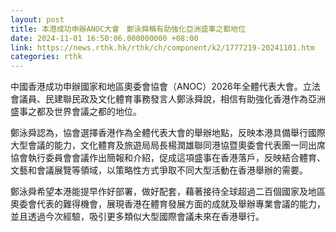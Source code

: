 ```yaml
---
layout: post
title: 本港成功申辦ANOC大會　鄭泳舜稱有助強化亞洲盛事之都地位
date: 2024-11-01 16:50:06.000000000 +08:00
link: https://news.rthk.hk/rthk/ch/component/k2/1777219-20241101.htm
categories: rthk
---
```


中國香港成功申辦國家和地區奧委會協會（ANOC）2026年全體代表大會。立法會議員、民建聯民政及文化體育事務發言人鄭泳舜說，相信有助強化香港作為亞洲盛事之都及世界會議之都的地位。

鄭泳舜認為，協會選擇香港作為全體代表大會的舉辦地點，反映本港具備舉行國際大型會議的能力，文化體育及旅遊局局長楊潤雄聯同港協暨奧委會代表團一同出席協會執行委員會會議作出簡報和介紹，促成這項盛事在香港落戶，反映結合體育、文藝和會議展覽等領域，以策略性方式爭取不同大型活動在香港舉辦的需要。

鄭泳舜希望本港能提早作好部署，做好配套，藉著接待全球超過二百個國家及地區奧委會代表的難得機會，展現香港在體育發展方面的成就及舉辦專業會議的能力，並且透過今次經驗，吸引更多類似大型國際會議未來在香港舉行。
